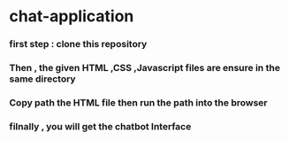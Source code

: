 # chat-application
<h3>first step : clone this repository</h3>
<h3>Then , the given HTML ,CSS ,Javascript files are ensure in the same directory</h3>
<h3>Copy path  the HTML file then run the path into the browser</h3>
<h3>filnally , you will get the chatbot Interface </h3>
